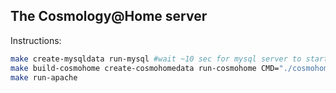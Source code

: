 The Cosmology@Home server
-------------------------

Instructions:
```bash
make create-mysqldata run-mysql #wait ~10 sec for mysql server to start
make build-cosmohome create-cosmohomedata run-cosmohome CMD="./cosmohome_init.py"
make run-apache
```
